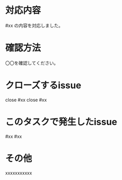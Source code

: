 # 対応内容
#xx の内容を対応しました。

# 確認方法
〇〇を確認してください。

# クローズするissue
close #xx
close #xx

# このタスクで発生したissue
#xx
#xx

# その他
xxxxxxxxxxx